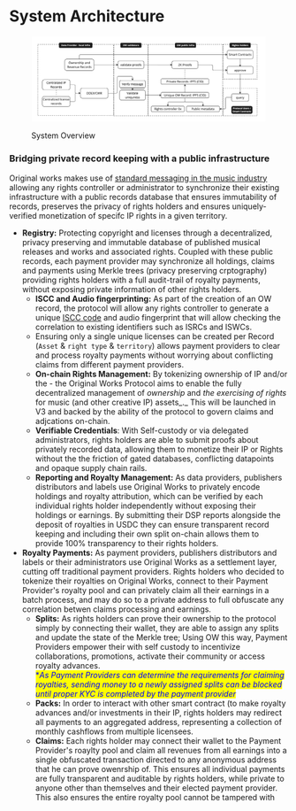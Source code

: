 # System Architecture

<figure><img src="../../.gitbook/assets/Original Works Protocol Design - Frame 18.jpg" alt=""><figcaption><p>System Overview</p></figcaption></figure>

### Bridging private record keeping with a public infrastructure

Original works makes use of [standard messaging in the music industry](supporting-industry-standards/) allowing any rights controller or administrator to synchronize their existing infrastructure with a public records database that ensures immutability of records, preserves the privacy of rights holders and ensures uniquely-verified monetization of specifc IP rights in a given territory.

* **Registry:** Protecting copyright and licenses through a decentralized, privacy preserving and immutable database of published musical releases and works and associated rights. Coupled with these public records, each payment provider may synchronize all holdings, claims and payments using Merkle trees (privacy preserving crptography) providing rights holders with a full audit-trail of royalty payments, without exposing private information of other rights holders.
  * **ISCC and Audio fingerprinting:** As part of the creation of an OW record, the protocol will allow any rights controller to generate a unique [ISCC code](../../learn/ip-identification-and-iscc.md) and audio fingerprint that will allow checking the correlation to existing identifiers such as ISRCs and ISWCs.&#x20;
  * Ensuring only a single unique licenses can be created per Record (`Asset` & `right type` & `territory`) allows payment providers to clear and process royalty payments without worrying about conflicting claims from different payment providers.
  * **On-chain Rights Management:** By tokenizing ownership of IP and/or the  - the Original Works Protocol aims to enable the fully decentralized management of _ownership_ and _the_ _exercising of rights_ for music (and other creative IP) assets_._ This will be launched in V3 and backed by the ability of the protocol to govern claims and adjcations on-chain.
  * **Verifiable Credentials**: With Self-custody or via delegated administrators, rights holders are able to submit proofs about privately recorded data, allowing them to monetize their IP or Rights without the the friction of gated databases, conflicting datapoints and opaque supply chain rails.&#x20;
  * **Reporting and Royalty Management:** As data providers, publishers distributors and labels use Original Works to privately encode holdings and royalty attribution, which can be verified by each individual rights holder independently without exposing their holdings or earnings. By submitting their DSP reports alongside the deposit of royalties in USDC they can ensure transparent record keeping and including their own split on-chain allows them to provide 100% transparency to their rights holders.
* **Royalty Payments:** As payment providers, publishers distributors and labels or their administrators use Original Works as a settlement layer, cutting off traditional payment providers. Rights holders who decided to tokenize their royalties on Original Works, connect to their Payment Provider's royalty pool and can privately claim all their earnings in a batch process, and may do so to a private address to full obfuscate any correlation betwen claims processing and earnings.
  * **Splits:** As rights holders can prove their ownership to the protocol simply by connecting their wallet, they are able to assign any splits and update the state of the Merkle tree; Using OW this way, Payment Providers empower their  with self custody to incentivize collaborations, promotions, activate their community or access royalty advances.\
    <mark style="color:blue;">\*</mark>_<mark style="color:blue;">As Payment Providers can determine the requirements for claiming royalties, sending money to a newly assigned splits can be blocked until proper KYC is completed by the payment provider</mark>_
  * **Packs:** In order to interact with other smart contract (to make royalty advances and/or investments in their IP, rights holders may redirect all payments to an aggregated address, representing a collection of monthly cashflows from multiple licensees.
  * **Claims:** Each rights holder may connect their wallet to the Payment Provider's roaylty pool and claim all revenues from all earnings into a single obfuscated transaction directed to any anonymous address that he can prove owenrship of. This ensures all individual payments are fully transparent and auditable by rights holders, while private to anyone other than themselves and their elected payment provider. This also ensures the entire royalty pool cannot be tampered with




